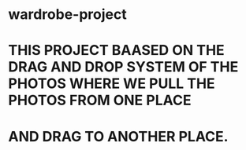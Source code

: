 # wardrobe-project
# THIS PROJECT BAASED ON THE DRAG AND DROP SYSTEM OF THE PHOTOS WHERE WE PULL THE PHOTOS FROM ONE PLACE 
# AND DRAG TO ANOTHER PLACE.
